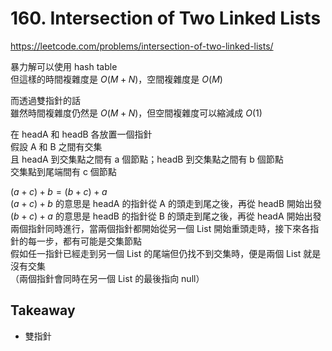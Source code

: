 # 160. Intersection of Two Linked Lists

<https://leetcode.com/problems/intersection-of-two-linked-lists/>

暴力解可以使用 hash table  
但這樣的時間複雜度是 $O(M + N)$，空間複雜度是 $O(M)$

而透過雙指針的話  
雖然時間複雜度仍然是 $O(M + N)$，但空間複雜度可以縮減成 $O(1)$

在 headA 和 headB 各放置一個指針  
假設 A 和 B 之間有交集  
且 headA 到交集點之間有 a 個節點；headB 到交集點之間有 b 個節點  
交集點到尾端間有 c 個節點

$(a + c) + b = (b + c) + a$  
$(a + c) + b$ 的意思是 headA 的指針從 A 的頭走到尾之後，再從 headB 開始出發  
$(b + c) + a$ 的意思是 headB 的指針從 B 的頭走到尾之後，再從 headA 開始出發  
兩個指針同時進行，當兩個指針都開始從另一個 List 開始重頭走時，接下來各指針的每一步，都有可能是交集節點  
假如任一指針已經走到另一個 List 的尾端但仍找不到交集時，便是兩個 List 就是沒有交集  
（兩個指針會同時在另一個 List 的最後指向 null）

## Takeaway

- 雙指針

